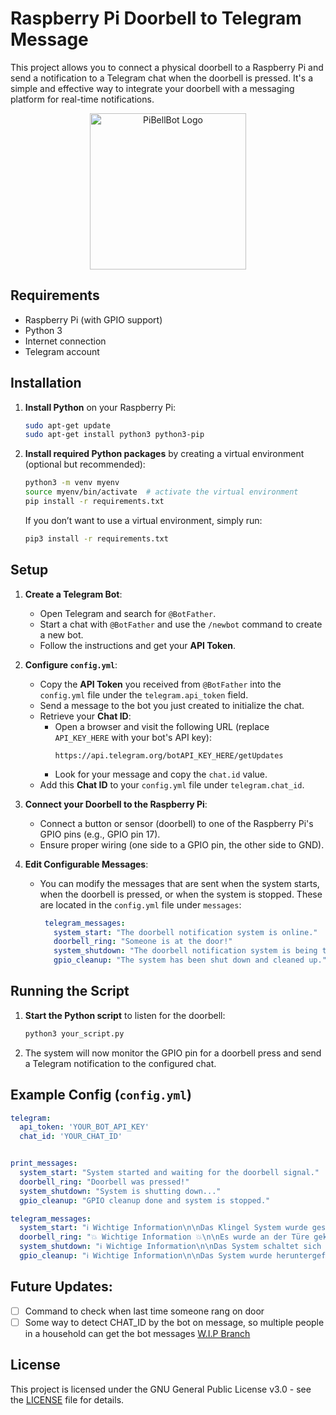 # Raspberry Pi Doorbell to Telegram Message 

This project allows you to connect a physical doorbell to a Raspberry Pi and send a notification to a Telegram chat when the doorbell is pressed. It's a simple and effective way to integrate your doorbell with a messaging platform for real-time notifications.

<p align="center">
  <img src="https://i.imgur.com/PalLh0Y.png" alt="PiBellBot Logo" width="250"/>
</p>



## Requirements

- Raspberry Pi (with GPIO support)
- Python 3
- Internet connection
- Telegram account

## Installation

1. **Install Python** on your Raspberry Pi:
   ```bash
   sudo apt-get update
   sudo apt-get install python3 python3-pip
   ```

2. **Install required Python packages** by creating a virtual environment (optional but recommended):
   ```bash
   python3 -m venv myenv
   source myenv/bin/activate  # activate the virtual environment
   pip install -r requirements.txt
   ```

   If you don’t want to use a virtual environment, simply run:
   ```bash
   pip3 install -r requirements.txt
   ```

## Setup

1. **Create a Telegram Bot**:
   - Open Telegram and search for `@BotFather`.
   - Start a chat with `@BotFather` and use the `/newbot` command to create a new bot.
   - Follow the instructions and get your **API Token**.
   
2. **Configure `config.yml`**:
   - Copy the **API Token** you received from `@BotFather` into the `config.yml` file under the `telegram.api_token` field.
   - Send a message to the bot you just created to initialize the chat.
   - Retrieve your **Chat ID**:
     - Open a browser and visit the following URL (replace `API_KEY_HERE` with your bot's API key):
       ```
       https://api.telegram.org/botAPI_KEY_HERE/getUpdates
       ```
     - Look for your message and copy the `chat.id` value.
   - Add this **Chat ID** to your `config.yml` file under `telegram.chat_id`.

3. **Connect your Doorbell to the Raspberry Pi**:
   - Connect a button or sensor (doorbell) to one of the Raspberry Pi's GPIO pins (e.g., GPIO pin 17).
   - Ensure proper wiring (one side to a GPIO pin, the other side to GND).

4. **Edit Configurable Messages**:
   - You can modify the messages that are sent when the system starts, when the doorbell is pressed, or when the system is stopped. These are located in the `config.yml` file under `messages`:
     ```yaml
      telegram_messages:
        system_start: "The doorbell notification system is online."
        doorbell_ring: "Someone is at the door!"
        system_shutdown: "The doorbell notification system is being turned off."
        gpio_cleanup: "The system has been shut down and cleaned up."
     ```

## Running the Script

1. **Start the Python script** to listen for the doorbell:
   ```bash
   python3 your_script.py
   ```

2. The system will now monitor the GPIO pin for a doorbell press and send a Telegram notification to the configured chat.

## Example Config (`config.yml`)

```yaml
telegram:
  api_token: 'YOUR_BOT_API_KEY'
  chat_id: 'YOUR_CHAT_ID'


print_messages:
  system_start: "System started and waiting for the doorbell signal."
  doorbell_ring: "Doorbell was pressed!"
  system_shutdown: "System is shutting down..."
  gpio_cleanup: "GPIO cleanup done and system is stopped."

telegram_messages:
  system_start: "ℹ️ Wichtige Information\n\nDas Klingel System wurde gestartet!"
  doorbell_ring: "💥 Wichtige Information 💥\n\nEs wurde an der Türe geklingelt!"
  system_shutdown: "ℹ️ Wichtige Information\n\nDas System schaltet sich aus!"
  gpio_cleanup: "ℹ️ Wichtige Information\n\nDas System wurde heruntergefahren."
```

## Future Updates:
- [ ] Command to check when last time someone rang on door
- [ ] Some way to detect CHAT_ID by the bot on message, so multiple people in a household can get the bot messages [W.I.P Branch](https://github.com/SimpliAj/PiBellBot/tree/multiple_chat_ids)

## License

This project is licensed under the GNU General Public License v3.0 - see the [LICENSE](LICENSE) file for details.
